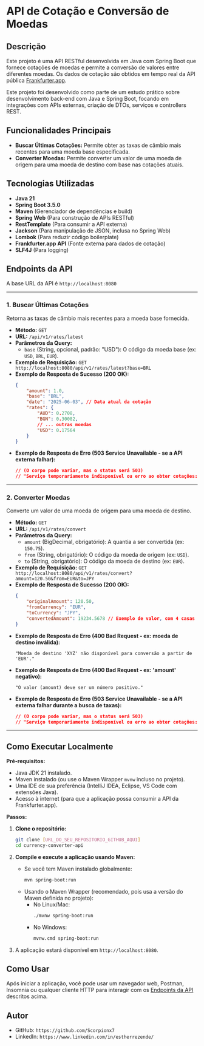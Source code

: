 # API de Cotação e Conversão de Moedas

## Descrição

Este projeto é uma API RESTful desenvolvida em Java com Spring Boot que fornece cotações de moedas e permite a conversão de valores entre diferentes moedas. Os dados de cotação são obtidos em tempo real da API pública [Frankfurter.app](https://www.frankfurter.app/).

Este projeto foi desenvolvido como parte de um estudo prático sobre desenvolvimento back-end com Java e Spring Boot, focando em integrações com APIs externas, criação de DTOs, serviços e controllers REST.

## Funcionalidades Principais

* **Buscar Últimas Cotações:** Permite obter as taxas de câmbio mais recentes para uma moeda base especificada.
* **Converter Moedas:** Permite converter um valor de uma moeda de origem para uma moeda de destino com base nas cotações atuais.

## Tecnologias Utilizadas

* **Java 21** 
* **Spring Boot 3.5.0** 
* **Maven** (Gerenciador de dependências e build)
* **Spring Web** (Para construção de APIs RESTful)
* **RestTemplate** (Para consumir a API externa)
* **Jackson** (Para manipulação de JSON, inclusa no Spring Web)
* **Lombok** (Para reduzir código boilerplate)
* **Frankfurter.app API** (Fonte externa para dados de cotação)
* **SLF4J** (Para logging)

## Endpoints da API

A base URL da API é `http://localhost:8080` 

---

### 1. Buscar Últimas Cotações

Retorna as taxas de câmbio mais recentes para a moeda base fornecida.

* **Método:** `GET`
* **URL:** `/api/v1/rates/latest`
* **Parâmetros da Query:**
    * `base` (String, opcional, padrão: "USD"): O código da moeda base (ex: `USD`, `BRL`, `EUR`).
* **Exemplo de Requisição:**
  `GET http://localhost:8080/api/v1/rates/latest?base=BRL`
* **Exemplo de Resposta de Sucesso (200 OK):**
    ```json
    {
        "amount": 1.0,
        "base": "BRL",
        "date": "2025-06-03", // Data atual da cotação
        "rates": {
            "AUD": 0.2708,
            "BGN": 0.30082,
            // ... outras moedas
            "USD": 0.17564 
        }
    }
    ```
* **Exemplo de Resposta de Erro (503 Service Unavailable - se a API externa falhar):**
    ```json
    // (O corpo pode variar, mas o status será 503)
    // "Serviço temporariamente indisponível ou erro ao obter cotações: [mensagem de erro]" 
    ```

---

### 2. Converter Moedas

Converte um valor de uma moeda de origem para uma moeda de destino.

* **Método:** `GET`
* **URL:** `/api/v1/rates/convert`
* **Parâmetros da Query:**
    * `amount` (BigDecimal, obrigatório): A quantia a ser convertida (ex: `150.75`).
    * `from` (String, obrigatório): O código da moeda de origem (ex: `USD`).
    * `to` (String, obrigatório): O código da moeda de destino (ex: `EUR`).
* **Exemplo de Requisição:**
  `GET http://localhost:8080/api/v1/rates/convert?amount=120.50&from=EUR&to=JPY`
* **Exemplo de Resposta de Sucesso (200 OK):**
    ```json
    {
        "originalAmount": 120.50,
        "fromCurrency": "EUR",
        "toCurrency": "JPY",
        "convertedAmount": 19234.5678 // Exemplo de valor, com 4 casas decimais
    }
    ```
* **Exemplo de Resposta de Erro (400 Bad Request - ex: moeda de destino inválida):**
    ```
    "Moeda de destino 'XYZ' não disponível para conversão a partir de 'EUR'."
    ```
* **Exemplo de Resposta de Erro (400 Bad Request - ex: 'amount' negativo):**
    ```
    "O valor (amount) deve ser um número positivo."
    ```
* **Exemplo de Resposta de Erro (503 Service Unavailable - se a API externa falhar durante a busca de taxas):**
    ```json
    // (O corpo pode variar, mas o status será 503)
    // "Serviço temporariamente indisponível ou erro ao obter cotações: [mensagem de erro]"
    ```

---

## Como Executar Localmente

**Pré-requisitos:**
* Java JDK 21 instalado.
* Maven instalado (ou use o Maven Wrapper `mvnw` incluso no projeto).
* Uma IDE de sua preferência (IntelliJ IDEA, Eclipse, VS Code com extensões Java).
* Acesso à internet (para que a aplicação possa consumir a API da Frankfurter.app).

**Passos:**

1.  **Clone o repositório:**
    ```bash
    git clone [URL_DO_SEU_REPOSITORIO_GITHUB_AQUI]
    cd currency-converter-api 
    ```

2.  **Compile e execute a aplicação usando Maven:**
    * Se você tem Maven instalado globalmente:
        ```bash
        mvn spring-boot:run
        ```
    * Usando o Maven Wrapper (recomendado, pois usa a versão do Maven definida no projeto):
        * No Linux/Mac:
            ```bash
            ./mvnw spring-boot:run
            ```
        * No Windows:
            ```bash
            mvnw.cmd spring-boot:run
            ```

3.  A aplicação estará disponível em `http://localhost:8080`.

## Como Usar

Após iniciar a aplicação, você pode usar um navegador web, Postman, Insomnia ou qualquer cliente HTTP para interagir com os [Endpoints da API](#endpoints-da-api) descritos acima.

## Autor


* GitHub: `https://github.com/Scorpionx7`
* LinkedIn: `https://www.linkedin.com/in/estherrezende/`
